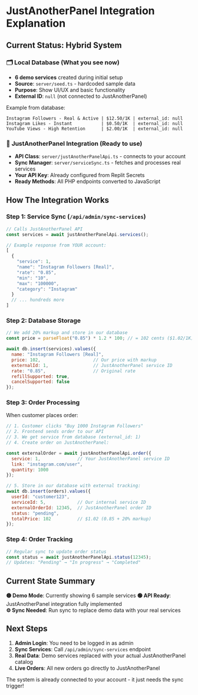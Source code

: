 # JustAnotherPanel Integration Explanation

## Current Status: Hybrid System

### 🗂️ **Local Database (What you see now)**
- **6 demo services** created during initial setup
- **Source**: `server/seed.ts` - hardcoded sample data
- **Purpose**: Show UI/UX and basic functionality
- **External ID**: `null` (not connected to JustAnotherPanel)

Example from database:
```
Instagram Followers - Real & Active | $12.50/1K | external_id: null
Instagram Likes - Instant           | $0.50/1K  | external_id: null  
YouTube Views - High Retention      | $2.00/1K  | external_id: null
```

### 🔗 **JustAnotherPanel Integration (Ready to use)**
- **API Class**: `server/justAnotherPanelApi.ts` - connects to your account
- **Sync Manager**: `server/serviceSync.ts` - fetches and processes real services
- **Your API Key**: Already configured from Replit Secrets
- **Ready Methods**: All PHP endpoints converted to JavaScript

## How The Integration Works

### Step 1: Service Sync (`/api/admin/sync-services`)
```javascript
// Calls JustAnotherPanel API
const services = await justAnotherPanelApi.services();

// Example response from YOUR account:
[
  {
    "service": 1,
    "name": "Instagram Followers [Real]",
    "rate": "0.85",
    "min": "10", 
    "max": "100000",
    "category": "Instagram"
  }
  // ... hundreds more
]
```

### Step 2: Database Storage
```javascript
// We add 20% markup and store in our database
const price = parseFloat("0.85") * 1.2 * 100; // = 102 cents ($1.02/1K)

await db.insert(services).values({
  name: "Instagram Followers [Real]",
  price: 102,                    // Our price with markup
  externalId: 1,                 // JustAnotherPanel service ID
  rate: "0.85",                  // Original rate
  refillSupported: true,
  cancelSupported: false
});
```

### Step 3: Order Processing
When customer places order:
```javascript
// 1. Customer clicks "Buy 1000 Instagram Followers"
// 2. Frontend sends order to our API
// 3. We get service from database (external_id: 1)
// 4. Create order on JustAnotherPanel:

const externalOrder = await justAnotherPanelApi.order({
  service: 1,              // Your JustAnotherPanel service ID
  link: "instagram.com/user",
  quantity: 1000
});

// 5. Store in our database with external tracking:
await db.insert(orders).values({
  userId: "customer123",
  serviceId: 5,            // Our internal service ID  
  externalOrderId: 12345,  // JustAnotherPanel order ID
  status: "pending",
  totalPrice: 102          // $1.02 (0.85 + 20% markup)
});
```

### Step 4: Order Tracking
```javascript
// Regular sync to update order status
const status = await justAnotherPanelApi.status(12345);
// Updates: "Pending" → "In progress" → "Completed"
```

## Current State Summary

**🟡 Demo Mode**: Currently showing 6 sample services
**🟢 API Ready**: JustAnotherPanel integration fully implemented  
**⚙️ Sync Needed**: Run sync to replace demo data with your real services

## Next Steps

1. **Admin Login**: You need to be logged in as admin
2. **Sync Services**: Call `/api/admin/sync-services` endpoint
3. **Real Data**: Demo services replaced with your actual JustAnotherPanel catalog
4. **Live Orders**: All new orders go directly to JustAnotherPanel

The system is already connected to your account - it just needs the sync trigger!